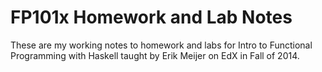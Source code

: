 FP101x Homework and Lab Notes
=============================

These are my working notes to homework and labs for Intro to Functional
Programming with Haskell taught by Erik Meijer on EdX in Fall of 2014.
